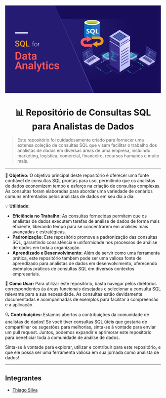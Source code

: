 <p align="center">
<img src = "./Images/thumbnail.jpg">
</p>

<h1 align="center">📊 Repositório de Consultas SQL para Analistas de Dados</h1> 

> Este repositório foi cuidadosamente criado para fornecer uma extensa coleção de consultas SQL que visam facilitar o trabalho dos analistas de dados em diversas áreas de uma empresa, incluindo marketing, logística, comercial, financeiro, recursos humanos e muito mais.

---

🎯 **Objetivo:**
O objetivo principal deste repositório é oferecer uma fonte confiável de consultas SQL prontas para uso, permitindo que os analistas de dados economizem tempo e esforço na criação de consultas complexas. As consultas foram elaboradas para abordar uma variedade de cenários comuns enfrentados pelos analistas de dados em seu dia a dia.

💡 **Utilidade:**
- **Eficiência no Trabalho:** As consultas fornecidas permitem que os analistas de dados executem tarefas de análise de dados de forma mais eficiente, liberando tempo para se concentrarem em análises mais avançadas e estratégicas.
- **Padronização:** Este repositório promove a padronização das consultas SQL, garantindo consistência e uniformidade nos processos de análise de dados em toda a organização.
- **Aprendizado e Desenvolvimento:** Além de servir como uma ferramenta prática, este repositório também pode ser uma valiosa fonte de aprendizado para analistas de dados em desenvolvimento, oferecendo exemplos práticos de consultas SQL em diversos contextos empresariais.

🚀 **Como Usar:**
Para utilizar este repositório, basta navegar pelos diretórios correspondentes às áreas funcionais desejadas e selecionar a consulta SQL relevante para a sua necessidade. As consultas estão devidamente documentadas e acompanhadas de exemplos para facilitar a compreensão e a aplicação.

🔍 **Contribuições:**
Estamos abertos a contribuições da comunidade de analistas de dados! Se você tiver consultas SQL úteis que gostaria de compartilhar ou sugestões para melhorias, sinta-se à vontade para enviar um pull request. Juntos, podemos expandir e aprimorar este repositório para beneficiar toda a comunidade de análise de dados.

Sinta-se à vontade para explorar, utilizar e contribuir para este repositório, e que ele possa ser uma ferramenta valiosa em sua jornada como analista de dados!

---
## **Integrantes**
- [Thiago Silva](https://www.linkedin.com/in/thiagosilvafarias/)
